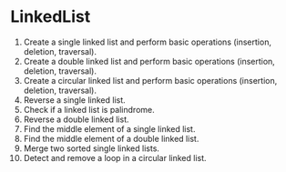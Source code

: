 # LinkedList
1. Create a single linked list and perform basic operations (insertion, deletion, traversal).
2. Create a double linked list and perform basic operations (insertion, deletion, traversal). 
3. Create a circular linked list and perform basic operations (insertion, deletion, traversal).
4. Reverse a single linked list.
5. Check if a linked list is palindrome.
6. Reverse a double linked list.
7. Find the middle element of a single linked list.
8. Find the middle element of a double linked list.
9. Merge two sorted single linked lists.
10. Detect and remove a loop in a circular linked list.
